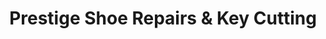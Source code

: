 ---
title: "Prestige Shoe Repairs & Key Cutting"
url: /lisburn/prestige-shoe-repairs-and-key-cutting/
shop: shoes
---